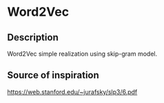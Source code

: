 # Word2Vec
## Description
Word2Vec simple realization using skip-gram model.
## Source of inspiration
https://web.stanford.edu/~jurafsky/slp3/6.pdf
